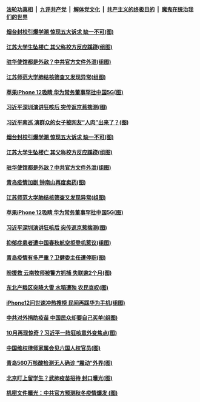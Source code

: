 

####  [法轮功真相](../../../../basic/blob/master/README.md?t=10162031) &nbsp;|&nbsp; [九评共产党](../../../../9ping.md/blob/master/README.md?t=10162031) &nbsp;|&nbsp; [解体党文化](../../../../jtdwh.md/blob/master/README.md?t=10162031)  &nbsp;|&nbsp; [共产主义的终极目的](../../../../gczydzjmd.md/blob/master/README.md?t=10162031) &nbsp;|&nbsp; [魔鬼在统治我们的世界](../../../../mgztzwmdsj.md/blob/master/README.md?t=10162031) 

#### [烟台封校引爆学潮 惊现五大诉求 缺一不可(图)](../pages/p1/949431.md?t=10162031) 

#### [江苏大学生坠楼亡 其父称校方反应蹊跷(组图)](../pages/p1/949428.md?t=10162031) 

#### [驻华使馆都是外敌？中共官方文件外泄(组图)](../pages/p1/949403.md?t=10162031) 

#### [江苏师范大学肺结核筛查又发现异常(组图)](../pages/p1/949364.md?t=10162031) 

#### [苹果iPhone 12吸睛 华为常务董事罕批中国5G(图)](../pages/p1/949377.md?t=10162031) 

#### [习近平深圳演讲狂咳后 突传返京惹揣测(图)](../pages/p1/949362.md?t=10162031) 

#### [习近平南巡 演群众的女子被网友“人肉”出来了？(图)](../pages/p1/949452.md?t=10162031) 

#### [烟台封校引爆学潮 惊现五大诉求 缺一不可(图)](../pages/p1/949431.md?t=10162031) 

#### [江苏大学生坠楼亡 其父称校方反应蹊跷(组图)](../pages/p1/949428.md?t=10162031) 

#### [驻华使馆都是外敌？中共官方文件外泄(组图)](../pages/p1/949403.md?t=10162031) 

#### [青岛疫情加剧 钟南山再度卖药(图)](../pages/p1/949412.md?t=10162031) 

#### [江苏师范大学肺结核筛查又发现异常(组图)](../pages/p1/949364.md?t=10162031) 

#### [苹果iPhone 12吸睛 华为常务董事罕批中国5G(图)](../pages/p1/949377.md?t=10162031) 

#### [习近平深圳演讲狂咳后 突传返京惹揣测(图)](../pages/p1/949362.md?t=10162031) 

#### [抑郁症患者遭中国春秋航空拒登机惹议(组图)](../pages/p1/949343.md?t=10162031) 

#### [青岛疫情有多严重？卫健委主任遭停职(图)](../pages/p1/949345.md?t=10162031) 

#### [盼援救 云南牧师被警方抓捕 失联逾2个月(图)](../pages/p1/949336.md?t=10162031) 

#### [东北产粮区突降大雪 水稻遭殃 农民哀叹(图)](../pages/p1/949326.md?t=10162031) 

#### [iPhone12问世速冲热搜榜 民间再踩华为手机(组图)](../pages/p1/949279.md?t=10162031) 

#### [中共对外捐助疫苗 中国民众却要自己买单(组图)](../pages/p1/949300.md?t=10162031) 

#### [10月再现惊奇？习近平一阵狂咳意外变焦点(图)](../pages/p1/949286.md?t=10162031) 

#### [中国维权律师家属会见六国人权官员(图)](../pages/p1/949256.md?t=10162031) 

#### [青岛560万核酸检测无人确诊 “震动”外界(图)](../pages/p1/949271.md?t=10162031) 

#### [北京盯上留学生？武肺疫苗招待 封口曝光(图)](../pages/p1/949259.md?t=10162031) 

#### [机密文件曝光：中共官方预测秋冬疫情爆发 (图)](../pages/p1/949237.md?t=10162031) 


